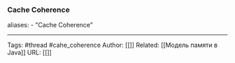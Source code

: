 ### Cache Coherence

aliases: 
	- "Cache Coherence"



---
Tags: #thread #cahe_coherence
Author: [[]]
Related: [[Модель памяти в Java]]
URL: [[]]